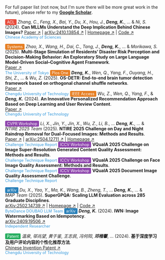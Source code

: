 For full paper list (not now, but I'm sure there will be more great work in the future), please refer to my [**Google Scholar**](https://scholar.google.com/citations?user=WsJD-ukAAAAJ).

<!-- #e74c3c #e67e22 #8e44ad #2980b9 #27ae60 -->
<span style="background:#e74c3c;color:white;border-radius:3px;padding:2px 6px;font-size:0.9em">ACL</span> _Zhang, C._, _Feng, X._, _Bai, Y._, _Du, X._, _Hou, J._, **_Deng, K._**, … & _Ni, S._ (2024). **Can MLLMs Understand the Deep Implication Behind Chinese Images?**
  [Paper ↗](https://aclanthology.org/2025.acl-long.700/) | [arXiv:2410.13854 ↗](https://arxiv.org/abs/2410.13854) | [Homepage ↗](https://cii-bench.github.io/) | [Code ↗](https://github.com/MING-ZCH/CII-Bench)  
  <span style="color:#3498db;font-size:0.9em">Chinese Academy of Sciences</span>


<span style="background:#e67e22;color:white;border-radius:3px;padding:2px 6px;font-size:0.9em">Systems</span> _Zhao, X._, _Wang, H._, _Dai, C._, _Tang, J._, **_Deng, K._**, … & _Morikawa, S._ (2025). **Multi-Stage Simulation of Residents’ Disaster Risk Perception and Decision-Making Behavior: An Exploratory Study on Large Language Model-Driven Social–Cognitive Agent Framework**.  
  [Paper ↗](https://www.mdpi.com/2079-8954/13/4/240)  
  <span style="color:#3498db;font-size:0.9em">The University of Tokyo</span>
<span style="background:#e67e22;color:white;border-radius:3px;padding:2px 6px;font-size:0.9em">Plos One</span> **_Deng, K._**, _Wen, Q._, _Yang, F._, _Ouyang, H._, _Shi, Z._, … & _Wu, Z._ (2025). **OS-DETR: End-to-end brain tumor detection framework based on orthogonal channel shuffle networks**.  
  [Paper ↗](https://journals.plos.org/plosone/article?id=10.1371/journal.pone.0320757)  
  <span style="color:#3498db;font-size:0.9em">Chengdu University of Technology</span>
<span style="background:#e67e22;color:white;border-radius:3px;padding:2px 6px;font-size:0.9em">IEEE Access</span> _Wu, Z._, _Wen, Q._, _Yang, F._, & **_Deng, K._** (2024). **An Innovative Personalized Recommendation Approach Based on Deep Learning and User Review Content**.  
  [Paper ↗](https://ieeexplore.ieee.org/abstract/document/10643549)  
  <span style="color:#3498db;font-size:0.9em">Chengdu University of Technology</span>


<span style="background:#8e44ad;color:white;border-radius:3px;padding:2px 6px;font-size:0.9em">CVPR Workshop</span> _Li, X._, _Jin, Y._, _Jin, X._, _Wu, Z._, _Li, B._, … **_Deng, K._**, … & _NTIRE 2025 Team_ (2025). **NTIRE 2025 Challenge on Day and Night Raindrop Removal for Dual-Focused Images: Methods and Results**.  
  [Paper ↗](https://openaccess.thecvf.com/content/CVPR2025W/NTIRE/papers/Li_NTIRE_2025_Challenge_on_Day_and_Night_Raindrop_Removal_for_CVPRW_2025_paper.pdf) | [arXiv:2504.12711 ↗](https://arxiv.org/abs/2504.12711) | [Homepage ↗](https://lixinustc.github.io/CVPR-NTIRE2025-RainDrop-Competition.github.io/)   
  <span style="color:#3498db;font-size:0.9em">Challenge Technique Report</span>
<span style="background:#8e44ad;color:white;border-radius:3px;padding:2px 6px;font-size:0.9em">ICCV Workshop</span> **VQualA 2025 Challenge on Image Super-Resolution Generated Content Quality Assessment: Methods and Results**.  
  <span style="color:#3498db;font-size:0.9em">Challenge Technique Report</span>
<span style="background:#8e44ad;color:white;border-radius:3px;padding:2px 6px;font-size:0.9em">ICCV Workshop</span> **VQualA 2025 Challenge on Face Image Quality Assessment: Methods and Results**.  
  <span style="color:#3498db;font-size:0.9em">Challenge Technique Report</span>
<span style="background:#8e44ad;color:white;border-radius:3px;padding:2px 6px;font-size:0.9em">ICCV Workshop</span> **VQualA 2025 Document Image Quality Assessment Challenge**.  
  <span style="color:#3498db;font-size:0.9em">Challenge Technique Report</span>

<span style="background:#2980b9;color:white;border-radius:3px;padding:2px 6px;font-size:0.9em">arXiv</span> _Du, X._, _Yao, Y._, _Ma, K._, _Wang, B._, _Zheng, T._, … **_Deng, K._**, … & _MAP Team_ (2025). **SuperGPQA: Scaling LLM Evaluation across 285 Graduate Disciplines**.  
  [arXiv:2502.14739 ↗](https://arxiv.org/abs/2502.14739) | [Homepage ↗](https://supergpqa.github.io) | [Code ↗](https://github.com/SuperGPQA/SuperGPQA)  
  <span style="color:#3498db;font-size:0.9em">ByteDance DOUBAO LLM Team</span>
<span style="background:#2980b9;color:white;border-radius:3px;padding:2px 6px;font-size:0.9em">arXiv</span> **_Deng, K._** (2024). **IWN: Image Watermarking Based on Idempotency**.  
  [arXiv:2409.19506 ↗](https://arxiv.org/abs/2409.19506)  
  <span style="color:#3498db;font-size:0.9em">Independent Researcher</span>

<span style="background:#27ae60;color:white;border-radius:3px;padding:2px 6px;font-size:0.9em">Patent</span> _温泉_, _邬兆望_, _黄于鉴_, _王志民_, _冯何阳_, **_邓楷馨_**, … (2024). **基于深度学习及用户评论内容的个性化推荐方法**.  
  [Chinese Invention Patent ↗](https://xueshu.baidu.com/usercenter/paper/show?paperid=130s0080qs640mx0nm7t0x40k3662202&site=xueshu_se)  
  <span style="color:#3498db;font-size:0.9em">Chengdu University of Technology</span>
